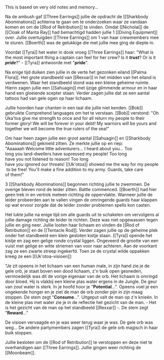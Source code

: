 This is based on very old notes and memory...

Na de ambush gaf [[Three Earrings]] jullie de opdracht de [[Sharkbody Abominations]] achterna te gaan om te onderzoeken waar ze vandaan komen en om de [[Rod of Retribution]] te vinden. Omdat [[Nicholai]] de [[Cloak of Manta Ray]] had bemachtigd hadden jullie 1 [[Diving Equipment]] over. Jullie overtuigden [[Three Earrings]] om 1 van haar crewmembers mee te sturen. [[Boerth]] was de gelukkige die met jullie mee ging de diepte in. 

Voordat [[Tyra]] het water in dook vroeg [[Three Earrings]] haar: "What is the most important thing a captain can feel for her crew? Is it ***trust***? Or is it ***pride***?" - [[Tyra]] antwoorde met "**pride**".

Na enige tijd duiken zien jullie in de verte het gezonken eiland [[Palma Flora]]. Het grote standbeeld van [[Rexxar]] in het midden van het eiland is verdwenen. Waar het standbeeld stond was een kleine geheime ruimte. Hierin zagen jullie een [[Sahuagin]] met ijzige glimmende armour en in haar hand een gloeiende scepter staan. Verder zagen jullie dat ze een aantal tattoos had van gele ogen op haar lichaam.

Jullie hoorden haar chanten in een taal die jullie niet kenden. [[Bob]] gebruikte Comprehend languages om het te verstaan. [[Bob]] verstond: "Oh Uka'toa give me strength to once and for all return my people to their former glory! We will be forever in your debt! My warriors will be yours and together we will become the true rulers of the sea!"

Om haar heen zagen jullie een groot aantal [[Sahuagin]] en [[Sharkbody Abominations]] geknield zitten. Ze merkte jullie op en riep: "Aaaaaah Welcome little adventurers... I heard about you... Too long you land-dwellers have supressed my people! Too long have you not listened to reason! Too long have you ignored our threats! [[Uk'otoa]] showed me the way for my people to be free! You'll make a fine addition to my army. Guards, take care of them!"

3 [[Sharkbody Abominations]] begonnen richting jullie te zwemmen. De overige bleven rond de leider zitten. Battle commenced. [[Boerth]] had hier geen trek in en vertrok meteen richting de oppervlakte. Wanneer jullie de leider probeerden aan te vallen vingen de omringende guards haar klappen op wat ervoor zorgde dat de leider zonder problemen spells kon casten. 

Het lukte jullie na enige tijd om alle guards uit te schakelen om vervolgens al jullie damage richting de leider te richten. Deze was niet opgewassen tegen jullie en ging neer. Jullie looten haar lichaam en vinden de [[Rod of Retribution]] en de [[Tentacle Rod]]. Verder zagen jullie op de geheime plek onder het standbeeld een klein gesloten kistje staan. [[Tyra]] opende het kistje en zag een gelige ronde crystal liggen. Ongeveerd de grootte van een vuist met gelige en witte striemen van voor naar achteren. Aan de voorkant zag ze een zwarte streep ingekerfd. Toen ze de crystal wilde oppakken kreeg ze een [[Uk'otoa-visioen]]:

"Je zit opeens in het lichaam van een human male, in zijn hand zie je de gele orb, je staat boven een dood lichaam, z'n buik open gesneden, vermoedelijk was dit de vorige eigenaar van de orb. Het lichaam is omringd door bloed. Hij is vlakbij een kleine plas water ergens in de Jungle. De geur van zout water is sterk. In je hoofd hoor je "**Potential**...". Opeens voel je een ongekende honger en je ziet de man de orb zonder pijn in zijn maag stoppen. De stem zegt "**Consume**...". Uitgeput valt de man op z'n knieën. In de kleine plas met water zie je in de reflectie het gezicht van de man. - Het is het gezicht van de man op het standbeeld [[Rexxar]] -. De stem zegt "**Reward**..."

De visioen vervaagde en je was weer terug waar je was. De gele orb was weg... De andere partymembers zagen [[Tyra]] de gele orb magisch in haar buik stoppen.

Jullie besloten om de [[Rod of Retribution]] te verstoppen en deze niet te overhandigen aan [[Three Earrings]]. Jullie gingen weer richting de [[Moonbeam]].

